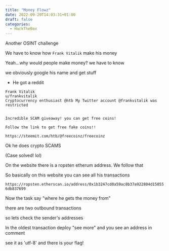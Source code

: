 ```yaml
---
title: "Money Flowz"
date: 2022-09-20T14:03:31+01:00
draft: false
categories:
  - HackTheBox
---
```


Another OSINT challenge

We have to know how `Frank Vitalik` make his money

Yeah...why would people make money? we have to know

we obviously google his name and get stuff

- He got a reddit

```
Frank Vitalik
u/frankvitalik 
Cryptocurrency enthusiast @htb My Twitter account @frankvitalik was restricted


Incredible SCAM giveaway! you can get free coins!

Follow the link to get free fake coins!!

https://steemit.com/htb/@freecoinz/freecoinz

```

Ok he does crypto SCAMS

(Case solved! lol)

On the website there is a ropsten  etherum address. We follow that

So basically on this website you can see all his transactions

`https://ropsten.etherscan.io/address/0x1b3247cd0a59ac8b37a922804d150556db837699`

Now the task say "where he gets the money from" 

there are two outbound transactions

so lets check the sender's addresses

In the oldest transaction deploy "see more" and you see an address in comment

see it as 'utf-8' and there is your flag!



